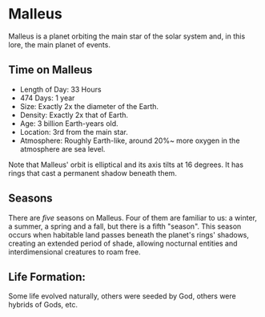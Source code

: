 # Malleus

Malleus is a planet orbiting the main star of the solar system and, in this lore, the main planet of events.

## Time on Malleus

- Length of Day: 33 Hours
- 474 Days: 1 year
- Size: Exactly 2x the diameter of the Earth.
- Density: Exactly 2x that of Earth.
- Age: 3 billion Earth-years old.
- Location: 3rd from the main star.
- Atmosphere: Roughly Earth-like, around 20%~ more oxygen in the atmosphere are sea level.

Note that Malleus' orbit is elliptical and its axis tilts at 16 degrees. It has rings that cast a permanent shadow beneath them.

## Seasons

There are *five* seasons on Malleus. Four of them are familiar to us: a winter, a summer, a spring and a fall, but there is a fifth "season". This season occurs when habitable land passes beneath the planet's rings' shadows, creating an extended period of shade, allowing nocturnal entities and interdimensional creatures to roam free. 

## Life Formation:

Some life evolved naturally, others were seeded by God, others were hybrids of Gods, etc.
